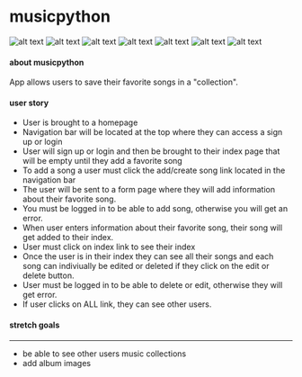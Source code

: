 # musicpython

![alt text](https://i.imgur.com/MkVoyDQ.png "wireframe")
![alt text](https://i.imgur.com/SvpZYd7.png "wireframe")
![alt text](https://i.imgur.com/SE2CwjG.png "wireframe")
![alt text](https://i.imgur.com/e2sOSzo.png "wireframe")
![alt text](https://i.imgur.com/s1T2mjp.png "wireframe")
![alt text](https://i.imgur.com/iH83k4g.png "wireframe")
![alt text](https://i.imgur.com/jzCblMP.png "wireframe")


#### about musicpython
App allows users to save their favorite songs in a "collection".

#### user story
* User is brought to a homepage
* Navigation bar will be located at the top where they can access a sign up or login
* User will sign up or login and then be brought to their index page that will be empty until they add a favorite song
* To add a song a user must click the add/create song link located in the navigation bar
* The user will be sent to a form page where they will add information about their favorite song.
* You must be logged in to be able to add song, otherwise you will get an error.
* When user enters information about their favorite song, their song will get added to their index.
* User must click on index link to see their index
* Once the user is in their index they can see all their songs and each song can indiviually be edited or deleted if they click on the edit or delete button.
* User must be logged in to be able to delete or edit, otherwise they will get error.
* If user clicks on ALL link, they can see other users.

#### stretch goals
___
* be able to see other users music collections
* add album images
